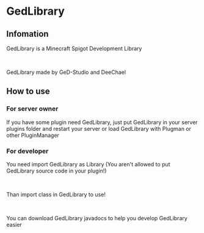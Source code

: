 <h1>GedLibrary</h1>
<h2>Infomation</h2>
<p>GedLibrary is a Minecraft Spigot Development Library</p></br>
<p>GedLibrary made by GeD-Studio and DeeChael</p>
<h2>How to use</h2>
<h3>For server owner</h3>
<p>If you have some plugin need GedLibrary, just put GedLibrary in your server plugins folder and restart your server or load GedLibrary with Plugman or other PluginManager</p>
<h3>For developer</h2>
<p>You need import GedLibrary as Library (You aren't allowed to put GedLibrary source code in your plugin!)</p></br>
<p>Than import class in GedLibrary to use!</p></br>
<p>You can download GedLibrary javadocs to help you develop GedLibrary easier</p>
